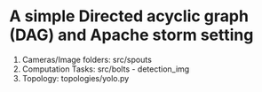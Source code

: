 # A simple Directed acyclic graph (DAG) and Apache storm setting

1. Cameras/Image folders: src/spouts
2. Computation Tasks: src/bolts - detection_img
3. Topology: topologies/yolo.py
